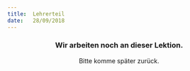 ```yaml
---
title:  Lehrerteil
date:   28/09/2018
---
```


### <center>Wir arbeiten noch an dieser Lektion.</center>
<center>Bitte komme später zurück.</center>